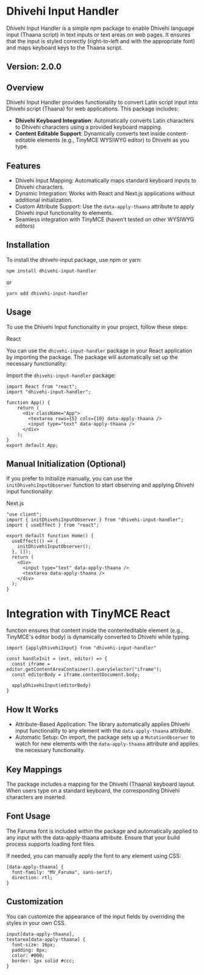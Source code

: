 # Dhivehi Input Handler

Dhivehi Input Handler is a simple npm package to enable Dhivehi language input (Thaana script) in text inputs or text areas on web pages. It ensures that the input is styled correctly (right-to-left and with the appropriate font) and maps keyboard keys to the Thaana script.

## Version: 2.0.0

## Overview

Dhivehi Input Handler provides functionality to convert Latin script input into Dhivehi script (Thaana) for web applications. This package includes:

- **Dhivehi Keyboard Integration**: Automatically converts Latin characters to Dhivehi characters using a provided keyboard mapping.
- **Content Editable Support**: Dynamically converts text inside content-editable elements (e.g., TinyMCE WYSIWYG editor) to Dhivehi as you type.

## Features

- Dhivehi Input Mapping: Automatically maps standard keyboard inputs to Dhivehi characters.
- Dynamic Integration: Works with React and Next.js applications without additional initialization.
- Custom Attribute Support: Use the `data-apply-thaana` attribute to apply Dhivehi input functionality to elements.
- Seamless integration with TinyMCE (haven't tested on other WYSIWYG editors)

## Installation

To install the dhivehi-input package, use npm or yarn:

    npm install dhivehi-input-handler

or

    yarn add dhivehi-input-handler

## Usage

To use the Dhivehi Input functionality in your project, follow these steps:

React

You can use the `dhivehi-input-handler` package in your React application by importing the package. The package will automatically set up the necessary functionality:

Import the `dhivehi-input-handler` package:

    import React from "react";
    import "dhivehi-input-handler";

    function App() {
        return (
          <div className="App">
            <textarea rows={5} cols={10} data-apply-thaana />
            <input type="text" data-apply-thaana />
          </div>
        );
    }
    export default App;

## Manual Initialization (Optional)

If you prefer to initialize manually, you can use the `initDhivehiInputObserver` function to start observing and applying Dhivehi input functionality:

Next.js

    "use client";
    import { initDhivehiInputObserver } from "dhivehi-input-handler";
    import { useEffect } from "react";

    export default function Home() {
      useEffect(() => {
        initDhivehiInputObserver();
      }, []);
      return (
        <div>
          <input type="text" data-apply-thaana />
          <textarea data-apply-thaana />
        </div>
      );
    }

# Integration with TinyMCE React

function ensures that content inside the contenteditable element (e.g., TinyMCE's editor body) is dynamically converted to Dhivehi while typing.

    import {applyDhivehiInput} from "dhivehi-input-handler"

    const handleInit = (evt, editor) => {
      const iframe = editor.getContentAreaContainer().querySelector("iframe");
      const editorBody = iframe.contentDocument.body;

      applyDhivehiInput(editorBody)
    }

## How It Works

- Attribute-Based Application: The library automatically applies Dhivehi input functionality to any element with the `data-apply-thaana` attribute.
- Automatic Setup: On import, the package sets up a `MutationObserver` to watch for new elements with the `data-apply-thaana` attribute and applies the necessary functionality.

## Key Mappings

The package includes a mapping for the Dhivehi (Thaana) keyboard layout. When users type on a standard keyboard, the corresponding Dhivehi characters are inserted.

## Font Usage

The Faruma font is included within the package and automatically applied to any input with the data-apply-thaana attribute. Ensure that your build process supports loading font files.

If needed, you can manually apply the font to any element using CSS:

    [data-apply-thaana] {
      font-family: "MV_Faruma", sans-serif;
      direction: rtl;
    }

## Customization

You can customize the appearance of the input fields by overriding the styles in your own CSS.

    input[data-apply-thaana],
    textarea[data-apply-thaana] {
      font-size: 16px;
      padding: 8px;
      color: #000;
      border: 1px solid #ccc;
    }
